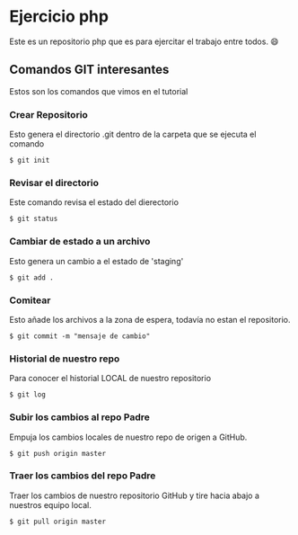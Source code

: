 # Ejercicio php
Este es un repositorio php que es para ejercitar el trabajo entre todos. :smile:

## Comandos GIT interesantes
Estos son los comandos que vimos en el tutorial

### Crear Repositorio
Esto genera el directorio .git dentro de la carpeta que se ejecuta el comando
```
$ git init
```

### Revisar el directorio
Este comando revisa el estado del dierectorio
```
$ git status
```
### Cambiar de estado a un archivo
Esto genera un cambio a el estado de 'staging'
```
$ git add .
```
### Comitear
Esto añade los archivos a la zona de espera, todavía no estan el repositorio.
```
$ git commit -m "mensaje de cambio"
```
### Historial de nuestro repo
Para conocer el historial LOCAL de nuestro repositorio
```
$ git log
```
### Subir los cambios al repo Padre
Empuja los cambios locales de nuestro repo de origen  a  GitHub.
```
$ git push origin master
```
### Traer los cambios del repo Padre
Traer los cambios de nuestro repositorio GitHub y tire hacia abajo a nuestros equipo local.
```
$ git pull origin master
```
